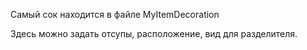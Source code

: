 

Самый сок находится в файле MyItemDecoration

Здесь можно задать отсупы, расположение, вид для разделителя.
